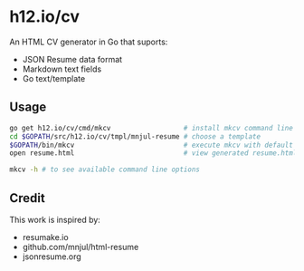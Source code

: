 h12.io/cv
=========

An HTML CV generator in Go that suports:
* JSON Resume data format
* Markdown text fields
* Go text/template

Usage
-----

```bash
go get h12.io/cv/cmd/mkcv                  # install mkcv command line tool
cd $GOPATH/src/h12.io/cv/tmpl/mnjul-resume # choose a template
$GOPATH/bin/mkcv                           # execute mkcv with default options
open resume.html                           # view generated resume.html

mkcv -h # to see available command line options
```

Credit
------

This work is inspired by:

* resumake.io
* github.com/mnjul/html-resume
* jsonresume.org
